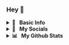 ### Hey 👋
<details>
  <summary><b>📒 &nbsp; Basic Info</b></summary>

  #### I'm Julia, 
  #### Languages and Tools:
  <img align="left" alt="JavaScript" width="110px" src="https://ziadoua.github.io/m3-Markdown-Badges/badges/Javascript/javascript2.svg" style="padding-right:10px;" />
  <img align="left" alt="Css" width="80px" src="https://ziadoua.github.io/m3-Markdown-Badges/badges/CSS/css2.svg" style="padding-right:10px;" />
  <img align="left" alt="Html" width="90px" src="https://ziadoua.github.io/m3-Markdown-Badges/badges/HTML/html2.svg" style="padding-right:10px;" />
  <img align="left" alt="Java" width="75px" src="https://ziadoua.github.io/m3-Markdown-Badges/badges/Java/java2.svg" style="padding-right:10px;" />
  <img align="left" alt="Visual Studio Code" width="120px" src="https://ziadoua.github.io/m3-Markdown-Badges/badges/VisualStudio/visualstudio2.svg" style="padding-right:10px;"/>
   <img align="left" alt="Illustrator" width="110px" src="https://ziadoua.github.io/m3-Markdown-Badges/badges/Illustrator/illustrator2.svg" style="padding-right:10px;"/> 
    <img align="left" alt="MySQL" width="80px" src="https://ziadoua.github.io/m3-Markdown-Badges/badges/MySQL/mysql2.svg"  style="padding-right:10px;"/> 
     <img align="left" alt="Figma" width="80px" src="https://ziadoua.github.io/m3-Markdown-Badges/badges/Figma/figma2.svg" style="padding-right:10px;"/> 

  <br />
  <br />
</details>

<details>
  <summary><b>📕 &nbsp; My Socials </b></summary>
  <br/> 
 <a href="https://github.com/juliarosenau" target="_blank" >
                <img src="https://ziadoua.github.io/m3-Markdown-Badges/badges/Github/github2.svg" width="100px" height="32" />
            </a>
    <a href="https://www.instagram.com/juliarosenau?igsh=MXdpcDJvMmoxaTlvbQ%3D%3D&utm_source=qr" target="_blank" >
                <img src="https://ziadoua.github.io/m3-Markdown-Badges/badges/Instagram/instagram2.svg" width="110px" height="32" />
            </a>
       <a href="https://www.linkedin.com/in/julia-rosenau-9b2678214/" target="_blank" >
                <img src="https://ziadoua.github.io/m3-Markdown-Badges/badges/LinkedIn/linkedin2.svg" width="103px" height="32" />
            </a>
</details>


<details>
   <summary><b>📊 &nbsp; My Github Stats</b></summary>
  <br/>
<p align="center">
    <a href="https://github.com/juliarosenau">
      <img align="center" src="https://github-readme-stats.vercel.app/api/top-langs?username=juliarosenau&show_icons=true&title_color=70a5fd&icon_color=bf91f3&text_color=38bdae&bg_color=0D1117" alt="Julia´s GitHub Stats" />
    </a>
    <a href="https://github.com/juliarosenau">
      <img align="center" src="https://github-readme-stats.vercel.app/api?username=juliarosenau&show_icons=true&line_height=27&title_color=70a5fd&icon_color=bf91f3&text_color=38bdae&bg_color=0D1117" alt="Julia's GitHub Stats" />
    </a>
</p>
</details>
